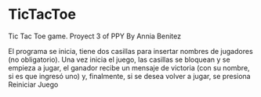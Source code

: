 # TicTacToe
Tic Tac Toe game. Proyect 3 of PPY
By Annia Benitez

El programa se inicia, tiene dos casillas para insertar nombres de jugadores (no obligatorio).
Una vez inicia el juego, las casillas se bloquean y se empieza a jugar, el ganador recibe un mensaje de victoria (con su nombre, si es que ingresó uno) y, finalmente, si se desea volver a jugar, se presiona Reiniciar Juego
